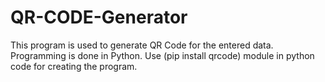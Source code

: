 # QR-CODE-Generator
This program is used to generate QR Code for the entered data.
Programming is done in Python.
Use (pip install qrcode) module in python code for creating the program.
